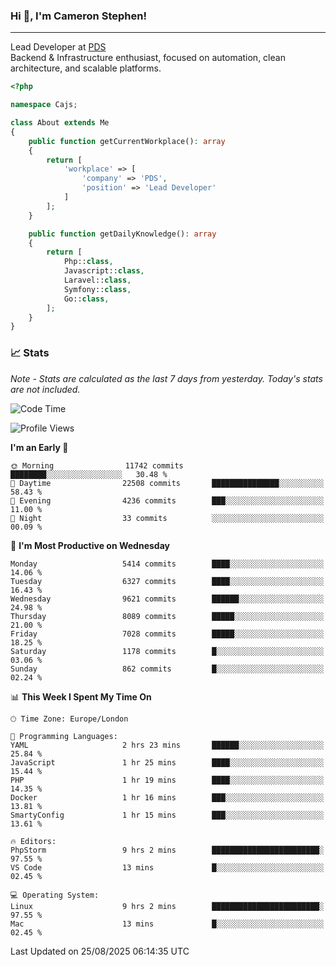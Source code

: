 ### Hi 👋, I'm Cameron Stephen!

---

Lead Developer at [PDS](https://prindatasolutions.co.uk)  
Backend & Infrastructure enthusiast, focused on automation, clean architecture, and scalable platforms.


```php
<?php

namespace Cajs;

class About extends Me
{
    public function getCurrentWorkplace(): array
    {
        return [
            'workplace' => [
                'company' => 'PDS',
                'position' => 'Lead Developer'
            ]
        ];
    }

    public function getDailyKnowledge(): array
    {
        return [
            Php::class,
            Javascript::class,
            Laravel::class,
            Symfony::class,
            Go::class,
        ];
    }
}
```

### 📈 Stats
<p><em>Note - Stats are calculated as the last 7 days from yesterday. Today's stats are not included.</em></p>


<!--START_SECTION:waka-->
![Code Time](http://img.shields.io/badge/Code%20Time-4%2C655%20hrs%2029%20mins-blue)

![Profile Views](http://img.shields.io/badge/Profile%20Views-0-blue)

**I'm an Early 🐤** 

```text
🌞 Morning                11742 commits       ████████░░░░░░░░░░░░░░░░░   30.48 % 
🌆 Daytime                22508 commits       ███████████████░░░░░░░░░░   58.43 % 
🌃 Evening                4236 commits        ███░░░░░░░░░░░░░░░░░░░░░░   11.00 % 
🌙 Night                  33 commits          ░░░░░░░░░░░░░░░░░░░░░░░░░   00.09 % 
```
📅 **I'm Most Productive on Wednesday** 

```text
Monday                   5414 commits        ████░░░░░░░░░░░░░░░░░░░░░   14.06 % 
Tuesday                  6327 commits        ████░░░░░░░░░░░░░░░░░░░░░   16.43 % 
Wednesday                9621 commits        ██████░░░░░░░░░░░░░░░░░░░   24.98 % 
Thursday                 8089 commits        █████░░░░░░░░░░░░░░░░░░░░   21.00 % 
Friday                   7028 commits        █████░░░░░░░░░░░░░░░░░░░░   18.25 % 
Saturday                 1178 commits        █░░░░░░░░░░░░░░░░░░░░░░░░   03.06 % 
Sunday                   862 commits         █░░░░░░░░░░░░░░░░░░░░░░░░   02.24 % 
```


📊 **This Week I Spent My Time On** 

```text
🕑︎ Time Zone: Europe/London

💬 Programming Languages: 
YAML                     2 hrs 23 mins       ██████░░░░░░░░░░░░░░░░░░░   25.84 % 
JavaScript               1 hr 25 mins        ████░░░░░░░░░░░░░░░░░░░░░   15.44 % 
PHP                      1 hr 19 mins        ████░░░░░░░░░░░░░░░░░░░░░   14.35 % 
Docker                   1 hr 16 mins        ███░░░░░░░░░░░░░░░░░░░░░░   13.81 % 
SmartyConfig             1 hr 15 mins        ███░░░░░░░░░░░░░░░░░░░░░░   13.61 % 

🔥 Editors: 
PhpStorm                 9 hrs 2 mins        ████████████████████████░   97.55 % 
VS Code                  13 mins             █░░░░░░░░░░░░░░░░░░░░░░░░   02.45 % 

💻 Operating System: 
Linux                    9 hrs 2 mins        ████████████████████████░   97.55 % 
Mac                      13 mins             █░░░░░░░░░░░░░░░░░░░░░░░░   02.45 % 
```


 Last Updated on 25/08/2025 06:14:35 UTC
<!--END_SECTION:waka-->
